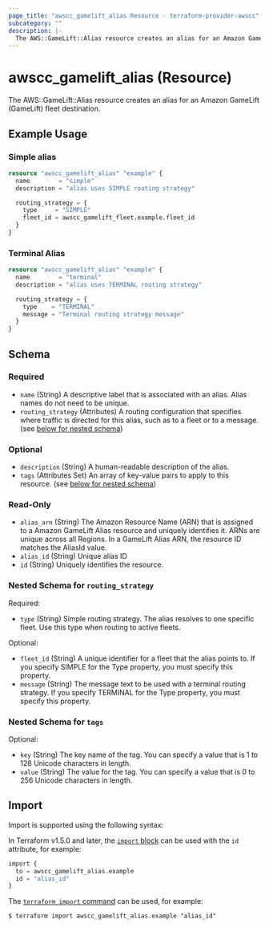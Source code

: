 ```yaml
---
page_title: "awscc_gamelift_alias Resource - terraform-provider-awscc"
subcategory: ""
description: |-
  The AWS::GameLift::Alias resource creates an alias for an Amazon GameLift (GameLift) fleet destination.
---
```


# awscc_gamelift_alias (Resource)

The AWS::GameLift::Alias resource creates an alias for an Amazon GameLift (GameLift) fleet destination.

## Example Usage

### Simple alias

```terraform
resource "awscc_gamelift_alias" "example" {
  name        = "simple"
  description = "alias uses SIMPLE routing strategy"

  routing_strategy = {
    type     = "SIMPLE"
    fleet_id = awscc_gamelift_fleet.example.fleet_id
  }
}
```

### Terminal Alias

```terraform
resource "awscc_gamelift_alias" "example" {
  name        = "terminal"
  description = "alias uses TERMINAL routing strategy"

  routing_strategy = {
    type    = "TERMINAL"
    message = "Terminal routing strategy message"
  }
}
```

<!-- schema generated by tfplugindocs -->
## Schema

### Required

- `name` (String) A descriptive label that is associated with an alias. Alias names do not need to be unique.
- `routing_strategy` (Attributes) A routing configuration that specifies where traffic is directed for this alias, such as to a fleet or to a message. (see [below for nested schema](#nestedatt--routing_strategy))

### Optional

- `description` (String) A human-readable description of the alias.
- `tags` (Attributes Set) An array of key-value pairs to apply to this resource. (see [below for nested schema](#nestedatt--tags))

### Read-Only

- `alias_arn` (String) The Amazon Resource Name (ARN) that is assigned to a Amazon GameLift Alias resource and uniquely identifies it. ARNs are unique across all Regions. In a GameLift Alias ARN, the resource ID matches the AliasId value.
- `alias_id` (String) Unique alias ID
- `id` (String) Uniquely identifies the resource.

<a id="nestedatt--routing_strategy"></a>
### Nested Schema for `routing_strategy`

Required:

- `type` (String) Simple routing strategy. The alias resolves to one specific fleet. Use this type when routing to active fleets.

Optional:

- `fleet_id` (String) A unique identifier for a fleet that the alias points to. If you specify SIMPLE for the Type property, you must specify this property.
- `message` (String) The message text to be used with a terminal routing strategy. If you specify TERMINAL for the Type property, you must specify this property.


<a id="nestedatt--tags"></a>
### Nested Schema for `tags`

Optional:

- `key` (String) The key name of the tag. You can specify a value that is 1 to 128 Unicode characters in length.
- `value` (String) The value for the tag. You can specify a value that is 0 to 256 Unicode characters in length.

## Import

Import is supported using the following syntax:

In Terraform v1.5.0 and later, the [`import` block](https://developer.hashicorp.com/terraform/language/import) can be used with the `id` attribute, for example:

```terraform
import {
  to = awscc_gamelift_alias.example
  id = "alias_id"
}
```

The [`terraform import` command](https://developer.hashicorp.com/terraform/cli/commands/import) can be used, for example:

```shell
$ terraform import awscc_gamelift_alias.example "alias_id"
```